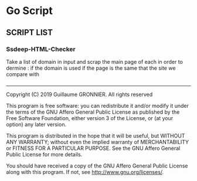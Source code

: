 # Go Script

## SCRIPT LIST

### Ssdeep-HTML-Checker

Take a list of domain in input and scrap the main page of each in order to dermine :
	if the domain is used
	if the page is the same that the site we compare with
	
	

###

----------------------------------------
Copyright (C) 2019 Guillaume GRONNIER. All rights reserved

This program is free software: you can redistribute it and/or modify
it under the terms of the GNU Affero General Public License as published
by the Free Software Foundation, either version 3 of the License, or
(at your option) any later version.

This program is distributed in the hope that it will be useful,
but WITHOUT ANY WARRANTY; without even the implied warranty of
MERCHANTABILITY or FITNESS FOR A PARTICULAR PURPOSE.  See the
GNU Affero General Public License for more details.

You should have received a copy of the GNU Affero General Public License
along with this program.  If not, see <http://www.gnu.org/licenses/>.